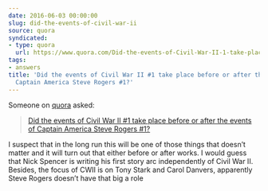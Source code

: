 ```yaml
---
date: 2016-06-03 00:00:00
slug: did-the-events-of-civil-war-ii
source: quora
syndicated:
- type: quora
  url: https://www.quora.com/Did-the-events-of-Civil-War-II-1-take-place-before-or-after-the-events-of-Captain-America-Steve-Rogers-1/answer/Roy-Tang
tags:
- answers
title: 'Did the events of Civil War II #1 take place before or after the events of
  Captain America Steve Rogers #1?'
---
```


Someone on [quora](https://quora.com) asked:

> [Did the events of Civil War II #1 take place before or after the events of Captain America Steve Rogers #1?](https://www.quora.com/Did-the-events-of-Civil-War-II-1-take-place-before-or-after-the-events-of-Captain-America-Steve-Rogers-1/answer/Roy-Tang)


I suspect that in the long run this will be one of those things that doesn’t matter and it will turn out that either before or after works. I would guess that Nick Spencer is writing his first story arc independently of Civil War II. Besides, the focus of CWII is on Tony Stark and Carol Danvers, apparently Steve Rogers doesn’t have that big a role